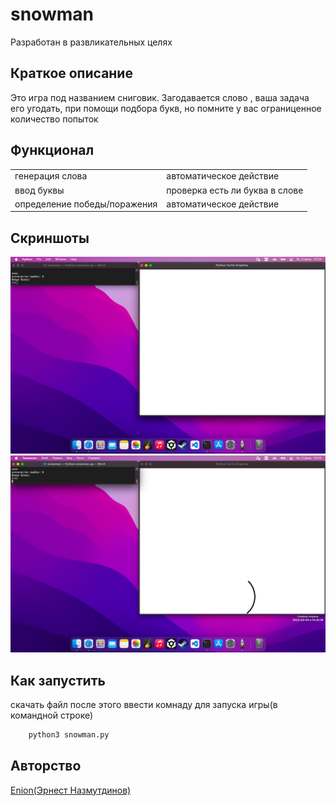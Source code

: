 # snowman

Разработан в развликательных целях

## Краткое описание
Это игра под названием сниговик. 
Загодавается слово , ваша задача его угодать,
при помощи подбора букв,
но помните у вас ограниценное количество попыток

## Функционал 
|                |                                |
| -------------  | -----------------------------  |
| генерация слова| автоматическое действие        |
| ввод буквы     | проверка есть ли буква в слове |
| определение победы/поражения|  автоматическое действие | 

## Скриншоты 
<img src="img/img2.png"></img>
<img src="img/img1.png"></img>

## Как запустить
скачать файл
после этого ввести комнаду для запуска игры(в командной строке) 
```bash
    python3 snowman.py
```

## Авторство
[Enion(Эрнест Назмутдинов)](https://github.com/En1on)
